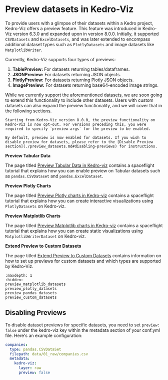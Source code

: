 # Preview datasets in Kedro-Viz

To provide users with a glimpse of their datasets within a Kedro project, Kedro-Viz offers a preview feature. This feature was introduced in Kedro-Viz version 6.3.0 and expanded upon in version 8.0.0. Initially, it supported `CSVDatasets` and `ExcelDatasets`, and was later extended to encompass additional dataset types such as `PlotlyDatasets` and image datasets like `MatplotlibWriter`.


Currently, Kedro-Viz supports four types of previews:

1. **TablePreview:** For datasets returning tables/dataframes.
2. **JSONPreview:** For datasets returning JSON objects.
3. **PlotlyPreview:** For datasets returning Plotly JSON objects.
4. **ImagePreview:** For datasets returning base64-encoded image strings.

While we currently support the aforementioned datasets, we are soon going to extend this functionality to include other datasets. Users with custom datasets can also expand the preview functionality, and we will cover that in the following sections.

```{note}
Starting from Kedro-Viz version 8.0.0, the preview functionality on Kedro-Viz is now opt-out. For versions preceding this, you were required to specify `preview-args` for the preview to be enabled.

By default, preview is now enabled for datasets. If you wish to disable preview for datasets, please refer to the [Disable Preview section](./preview_datasets.md#disabling-previews) for instructions.
```

**Preview Tabular Data**

The page titled [Preview Tabular Data in Kedro-viz](./preview_pandas_datasets.md) contains a spaceflight tutorial that explains how you can enable preview on Tabular datasets such as `pandas.CSVDataset` and `pandas.ExcelDataset`.

**Preview Plotly Charts**

The page titled [Preview Plotly charts in Kedro-viz](./preview_plotly_datasets.md) contains a spaceflight tutorial that explains how you can create interactive visualizations using `PlotlyDatasets` on Kedro-viz.

**Preview Matplotlib Charts**

The page titled [Preview Matplotlib charts in Kedro-viz](./preview_matplotlib_datasets.md) contains a spaceflight tutorial that explains how you can create static visualizations using `MatplotlibWriterDataset` on Kedro-viz.

**Extend Preview to Custom Datasets**

The page titled [Extend Preview to Custom Datasets](./preview_custom_datasets.md) contains information on how to set up previews for custom datasets and which types are supported by Kedro-Viz.

```{toctree}
:maxdepth: 1
:hidden:
preview_matplotlib_datasets
preview_plotly_datasets
preview_pandas_datasets
preview_custom_datasets
```



## Disabling Previews


To disable dataset previews for specific datasets, you need to set `preview: false` under the kedro-viz key within the metadata section of your conf.yml file. Here's an example configuration:

```yaml
companies:
  type: pandas.CSVDataSet
  filepath: data/01_raw/companies.csv
  metadata:
    kedro-viz:
      layer: raw
      preview: false
```

